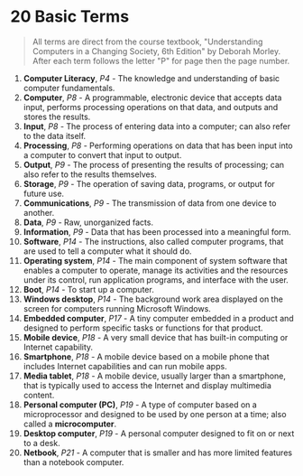 # 20 Basic Terms

> All terms are direct from the course textbook, "Understanding Computers in a Changing Society,  6th Edition" by Deborah Morley. After each term follows the letter "P" for page then the page number.

1. **Computer Literacy**, *P4* - The knowledge and understanding of basic computer fundamentals.
2. **Computer**, *P8* - A programmable, electronic device that accepts data input, performs processing operations on that data, and outputs and stores the results.
3. **Input**, *P8* - The process of entering data into a computer; can also refer to the data itself.
4. **Processing**, *P8* - Performing operations on data that has been input into a computer to convert that input to output.
5. **Output**, *P9* - The process of presenting the results of processing; can also refer to the results themselves. 
6. **Storage**, *P9* - The operation of saving data, programs, or output for future use. 
7. **Communications**, *P9* - The transmission of data from one device to another. 
8. **Data**, *P9* - Raw, unorganized facts. 
9. **Information**, *P9* - Data that has been processed into a meaningful form.
10. **Software**, *P14* - The instructions, also called computer programs, that are used to tell a computer what it should do. 
11. **Operating system**, *P14* - The main component of system software that enables a computer to operate, manage its activities and the resources under its control, run application programs, and interface with the user. 
12. **Boot**, *P14* - To start up a computer. 
13. **Windows desktop**, *P14* - The background work area displayed on the screen for computers running Microsoft Windows.
14. **Embedded computer**, *P17* - A tiny computer embedded in a product and designed to perform specific tasks or functions for that product.
15. **Mobile device**, *P18* - A very small device that has built-in computing or Internet capability. 
16. **Smartphone**, *P18* - A mobile device based on a mobile phone that includes Internet capabilities and can run mobile apps. 
17. **Media tablet**, *P18* - A mobile device, usually larger than a smartphone, that is typically used to access the Internet and display multimedia content.
18. **Personal computer (PC)**, *P19* - A type of computer based on a microprocessor and designed to be used by one person at a time; also called a **microcomputer**. 
19. **Desktop computer**, *P19* - A personal computer designed to fit on or next to a desk.
20. **Netbook**, *P21* - A computer that is smaller and has more limited features than a notebook computer.
